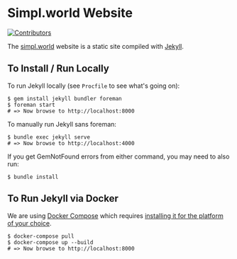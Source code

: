 # Simpl.world Website

[![Contributors](https://img.shields.io/github/contributors/simplworld/simpl.world.website.svg)](https://github.com/simplworld/simpl.world.website/graphs/contributors)

The [simpl.world](https://simpl.world/) website is a static site compiled with [Jekyll](https://jekyllrb.com/docs/home/).

## To Install / Run Locally

To run Jekyll locally (see `Procfile` to see what's going on):

```shell
$ gem install jekyll bundler foreman
$ foreman start
# => Now browse to http://localhost:8000
```

To manually run Jekyll sans foreman:

```shell
$ bundle exec jekyll serve
# => Now browse to http://localhost:4000
```

If you get GemNotFound errors from either command, you may need to also run:

```shell
$ bundle install
```

## To Run Jekyll via Docker

We are using [Docker Compose](https://docs.docker.com/compose/) which requires [installing it for the platform of your choice](https://docs.docker.com/compose/install/).

```shell
$ docker-compose pull
$ docker-compose up --build
# => Now browse to http://localhost:8000
```
